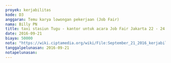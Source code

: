 ```yaml
---
proyek: kerjabilitas
kode: D3
anggaran: Temu karya lowongan pekerjaan (Job Fair)
nama: Billy PN
title: taxi stasiun Tugu - kantor untuk acara Job Fair Jakarta 22 - 24 September 2016
date: 2016-09-21
biaya: 50000
nota: "https://wiki.ciptamedia.org/wiki/File:September_21_2016_kerjabilitas_D3_taxi_stasiun_kantor_billy.jpg"
tanggalpelunasan: 2016-09-21
notapelunasan:
---
```


